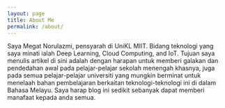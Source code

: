 ```yaml
---
layout: page
title: About Me
permalink: /about/
---
```


Saya Megat Norulazmi, pensyarah di UniKL MIIT. Bidang teknologi yang saya minati ialah Deep Learning, Cloud Computing, and IoT. Tujuan saya menulis artikel di sini adalah dengan harapan untuk memberi galakan dan pendedahan awal pada pelajar-pelajar sekolah menengah khasnya, juga pada semua pelajar-pelajar universiti yang mungkin berminat untuk menelaah bahan pembelajaran berkaitan teknologi-teknologi ini di dalam Bahasa Melayu. Saya harap blog ini sedikit sebanyak dapat memberi manafaat kepada anda semua.

